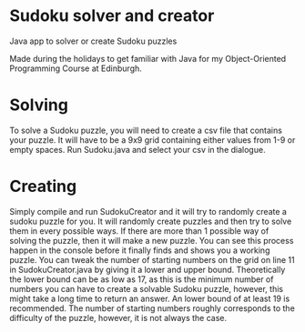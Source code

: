 # Sudoku solver and creator
Java app to solver or create Sudoku puzzles

Made during the holidays to get familiar with Java for my Object-Oriented Programming Course at Edinburgh.

# Solving
To solve a Sudoku puzzle, you will need to create a csv file that contains your puzzle. It will have to be a 9x9 grid containing either values from 1-9 or empty spaces. Run Sudoku.java and select your csv in the dialogue.

# Creating
Simply compile and run SudokuCreator and it will try to randomly create a sudoku puzzle for you. It will randomly create puzzles and then try to solve them in every possible ways. If there are more than 1 possible way of solving the puzzle, then it will make a new puzzle. You can see this process happen in the console before it finally finds and shows you a working puzzle.
You can tweak the number of starting numbers on the grid on line 11 in SudokuCreator.java by giving it a lower and upper bound. Theoretically the lower bound can be as low as 17, as this is the minimum number of numbers you can have to create a solvable Sudoku puzzle, however, this might take a long time to return an answer. An lower bound of at least 19 is recommended. The number of starting numbers roughly corresponds to the difficulty of the puzzle, however, it is not always the case.
